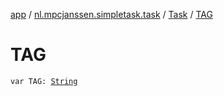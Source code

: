 [app](../../index.md) / [nl.mpcjanssen.simpletask.task](../index.md) / [Task](index.md) / [TAG](.)

# TAG

`var TAG: `[`String`](https://kotlinlang.org/api/latest/jvm/stdlib/kotlin/-string/index.html)